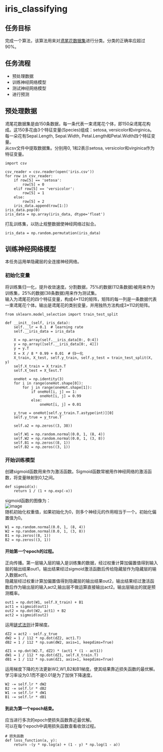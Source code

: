# iris_classifying
## 任务目标
完成一个算法，该算法用来对[鸢尾花数据集](http://archive.ics.uci.edu/ml/datasets/Iris)进行分类。分类的正确率应超过90%。
## 任务流程
- 预处理数据
- 训练神经网络模型
- 测试神经网络模型
- 进行预测
## 预处理数据
鸢尾花数据集是由150条数据，每一条代表一束鸢尾花个体，即150朵鸢尾花构成。这150多花由3个特征变量(Species)组成：setosa, versicolor和virginica。每一朵花有Sepal.Length, Sepal.Width, Petal.Length和Petal.Width四个特征变量。   
从csv文件中提取数据集。分别用0, 1和2表示setosa, versicolor和virginica作为特征变量。
```
import csv

csv_reader = csv.reader(open('iris.csv'))
for row in csv_reader:
    if row[5] == 'setosa':
        row[5] = 0
    elif row[5] == 'versicolor':
        row[5] = 1
    else:
        row[5] = 2
    iris_data.append(row[1:])
iris_data.pop(0)
iris_data = np.array(iris_data, dtype='float')
```
打乱训练集，以防止规整数据使神经网络过拟合。   
```
iris_data = np.random.permutation(iris_data)
```
## 训练神经网络模型
本任务运用单隐藏层的全连接神经网络。
### 初始化变量
将训练集归一化，提升收敛速度。分割数据，75%的数据(112条数据)被用来作为训练集，25%的数据(38条数据)用来作为测试集。   
输入为鸢尾花的四个特征变量，构成4\*112的矩阵，矩阵的每一列是一条数据代表一束鸢尾花个体。输出是鸢尾花的类别变量，并用独热方法构成3\*112的矩阵。
```
from sklearn.model_selection import train_test_split

def __init__(self, iris_data):
    self.__lr = 0.1  # learning rate
    self.__iris_data = iris_data

    X = np.array(self.__iris_data[0:, 0:4])
    y = np.array([self.__iris_data[0:, 4]])
    y = y.T
    X = X / 8 * 0.99 + 0.01  # 归一化
    X_train, X_test, self.y_train, self.y_test = train_test_split(X, y)
    self.X_train = X_train.T
    self.X_test = X_test.T
    
    oneHot = np.identity(3)
    for i in range(oneHot.shape[0]):
        for j in range(oneHot.shape[1]):
            if oneHot[i, j] == 1:
                oneHot[i, j] = 0.99
            else:
                oneHot[i, j] = 0.01

    y_true = oneHot[self.y_train.T.astype(int)][0]
    self.y_true = y_true.T

    self.a2 = np.zeros((3, 38))

    self.W1 = np.random.normal(0.0, 1, (8, 4))
    self.W2 = np.random.normal(0.0, 1, (3, 8))
    self.B1 = np.zeros((8, 1))
    self.B2 = np.zeros((3, 1))
```
### 开始训练模型
创建sigmoid函数用来作为激活函数。Sigmoid函数常被用作神经网络的激活函数，将变量映射到0,1之间。
```
def sigmoid(x):
    return 1 / (1 + np.exp(-x))
```

sigmoid函数的图像为：   
![image](https://user-images.githubusercontent.com/52622948/154918978-d60c4487-2522-45ab-aaa1-7f7f5d5f0614.png)   
随机初始化权重值，如果初始化为0，则多个神经元的作用相当于一个。初始化偏置值为0。   
```
W1 = np.random.normal(0.0, 1, (8, 4))
W2 = np.random.normal(0.0, 1, (3, 8))
B1 = np.zeros((8, 1))
B2 = np.zeros((3, 1))
```
#### 开始第一个epoch的过程。
正向传播。第一层输入层的输入是训练集的数据，经过权重计算加偏置值得到输入层的输出结果out1，输出结果经过sigmoid激活函数后传给隐藏层作为隐藏层的输入数据act1。   
隐藏层经过权重计算加偏置值得到隐藏层的输出结果out2，输出结果经过激活函数后作为输出层的输入act2,输出层不做运算直接输出act2。输出层输出的就是预测概率。
```
out1 = np.dot(W1, self.X_train) + B1
act1 = sigmoid(out1)
out2 = np.dot(W2, act1) + B2
act2 = sigmoid(out2)
```
运用[链式法则](https://tutorial.math.lamar.edu/classes/calcI/ChainRule.aspx)计算梯度。  
```
dZ2 = act2 - self.y_true
dW2 = 1 / 112 * np.dot(dZ2, act1.T)
dB2 = 1 / 112 * np.sum(dW2, axis=1, keepdims=True)

dZ1 = np.dot(W2.T, dZ2) * (act1 * (1 - act1))
dW1 = 1 / 112 * np.dot(dZ1, self.X_train.T)
dB1 = 1 / 112 * np.sum(dZ1, axis=1, keepdims=True)
```
运用梯度下降的方法更新W2,W1,B2和B1梯度。使其结果靠近损失函数的最优解。学习率设为0.1而不是0.01是为了加快下降速度。   
```
W2 -= self.lr * dW2
B2 -= self.lr * dB2
W1 -= self.lr * dW1
B1 -= self.lr * dB1
```
#### 到此为第一个epoch结束。
应当进行多次的epoch使损失函数靠近最优解。    
可以在每个epoch中调用损失函数查看收敛过程。
```
# 损失函数
def loss_function(a, y):
    return -(y * np.log(a) + (1 - y) * np.log(1 - a))
```


